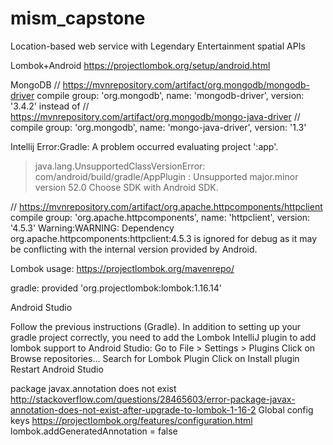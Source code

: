 # mism_capstone
Location-based web service with Legendary Entertainment spatial APIs

Lombok+Android
https://projectlombok.org/setup/android.html

MongoDB
// https://mvnrepository.com/artifact/org.mongodb/mongodb-driver
compile group: 'org.mongodb', name: 'mongodb-driver', version: '3.4.2'
instead of
// https://mvnrepository.com/artifact/org.mongodb/mongo-java-driver
// compile group: 'org.mongodb', name: 'mongo-java-driver', version: '1.3'

Intellij
Error:Gradle: A problem occurred evaluating project ':app'.
> java.lang.UnsupportedClassVersionError: com/android/build/gradle/AppPlugin : Unsupported major.minor version 52.0
Choose SDK with Android SDK.


// https://mvnrepository.com/artifact/org.apache.httpcomponents/httpclient
compile group: 'org.apache.httpcomponents', name: 'httpclient', version: '4.5.3'
Warning:WARNING: Dependency org.apache.httpcomponents:httpclient:4.5.3 is ignored for debug as it may be conflicting with the internal version provided by Android.

Lombok usage:
https://projectlombok.org/mavenrepo/

gradle:
provided 'org.projectlombok:lombok:1.16.14'

Android Studio

Follow the previous instructions (Gradle). In addition to setting up your gradle project correctly, you need to add the Lombok IntelliJ plugin to add lombok support to Android Studio:
Go to File > Settings > Plugins
Click on Browse repositories...
Search for Lombok Plugin
Click on Install plugin
Restart Android Studio


package javax.annotation does not exist
http://stackoverflow.com/questions/28465603/error-package-javax-annotation-does-not-exist-after-upgrade-to-lombok-1-16-2
Global config keys
https://projectlombok.org/features/configuration.html
lombok.addGeneratedAnnotation = false